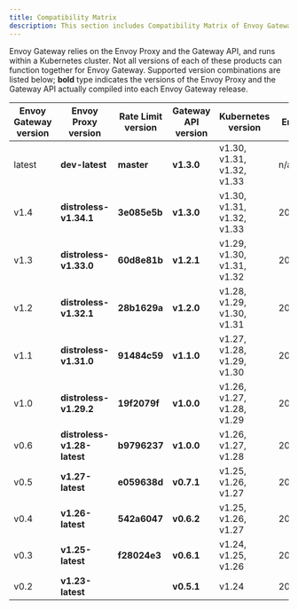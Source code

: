 ```yaml
---
title: Compatibility Matrix
description: This section includes Compatibility Matrix of Envoy Gateway.
---
```


Envoy Gateway relies on the Envoy Proxy and the Gateway API, and runs within a Kubernetes cluster. Not all versions of each of these products can function together for Envoy Gateway. Supported version combinations are listed below; **bold** type indicates the versions of the Envoy Proxy and the Gateway API actually compiled into each Envoy Gateway release.

| Envoy Gateway version | Envoy Proxy version         | Rate Limit version | Gateway API version | Kubernetes version         |  End of Life |
|-----------------------|-----------------------------|--------------------|---------------------|----------------------------|--------------|
| latest                | **dev-latest**              | **master**         | **v1.3.0**          | v1.30, v1.31, v1.32, v1.33 |  n/a         |
| v1.4                  | **distroless-v1.34.1**      | **3e085e5b**       | **v1.3.0**          | v1.30, v1.31, v1.32, v1.33 |  2025/11/13  |
| v1.3                  | **distroless-v1.33.0**      | **60d8e81b**       | **v1.2.1**          | v1.29, v1.30, v1.31, v1.32 |  2025/07/30  |
| v1.2                  | **distroless-v1.32.1**      | **28b1629a**       | **v1.2.0**          | v1.28, v1.29, v1.30, v1.31 |  2025/05/06  |
| v1.1                  | **distroless-v1.31.0**      | **91484c59**       | **v1.1.0**          | v1.27, v1.28, v1.29, v1.30 |  2025/01/22  |
| v1.0                  | **distroless-v1.29.2**      | **19f2079f**       | **v1.0.0**          | v1.26, v1.27, v1.28, v1.29 |  2024/09/13  |
| v0.6                  | **distroless-v1.28-latest** | **b9796237**       | **v1.0.0**          | v1.26, v1.27, v1.28        |  2024/05/02  |
| v0.5                  | **v1.27-latest**            | **e059638d**       | **v0.7.1**          | v1.25, v1.26, v1.27        |  2024/01/02  |
| v0.4                  | **v1.26-latest**            | **542a6047**       | **v0.6.2**          | v1.25, v1.26, v1.27        |  2023/10/24  |
| v0.3                  | **v1.25-latest**            | **f28024e3**       | **v0.6.1**          | v1.24, v1.25, v1.26        |  2023/08/09  |
| v0.2                  | **v1.23-latest**            |                    | **v0.5.1**          | v1.24                      |  2023/04/20  |
